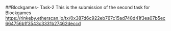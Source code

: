 ##Blockgames- Task-2
This is the submission of the second task for Blockgames
https://rinkeby.etherscan.io/tx/0x387d6c922eb767c15ad748d41f3ea07b5ec664756b1f3543c3331b27462deccd